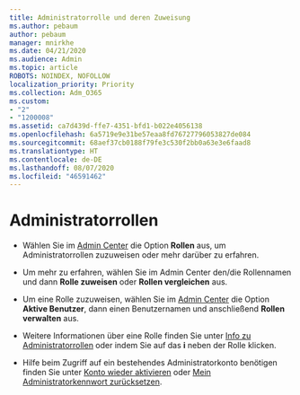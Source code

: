 ```yaml
---
title: Administratorrolle und deren Zuweisung
ms.author: pebaum
author: pebaum
manager: mnirkhe
ms.date: 04/21/2020
ms.audience: Admin
ms.topic: article
ROBOTS: NOINDEX, NOFOLLOW
localization_priority: Priority
ms.collection: Adm_O365
ms.custom:
- "2"
- "1200008"
ms.assetid: ca7d439d-ffe7-4351-bfd1-b022e4056138
ms.openlocfilehash: 6a5719e9e31be57eaa8fd76727796053827de084
ms.sourcegitcommit: 68aef37cb0188f79fe3c530f2bb0a63e3e6faad8
ms.translationtype: HT
ms.contentlocale: de-DE
ms.lasthandoff: 08/07/2020
ms.locfileid: "46591462"
---
```

# <a name="admin-roles"></a>Administratorrollen

- Wählen Sie im [Admin Center](https://admin.microsoft.com/Adminportal/Home#/roles) die Option **Rollen** aus, um Administratorrollen zuzuweisen oder mehr darüber zu erfahren.

- Um mehr zu erfahren, wählen Sie im Admin Center den/die Rollennamen und dann **Rolle zuweisen** oder **Rollen vergleichen** aus.

- Um eine Rolle zuzuweisen, wählen Sie im [Admin Center](https://admin.microsoft.com/Adminportal/Home#/users) die Option **Aktive Benutzer**, dann einen Benutzernamen und anschließend **Rollen verwalten** aus.

- Weitere Informationen über eine Rolle finden Sie unter [Info zu Administratorrollen](https://docs.microsoft.com/microsoft-365/admin/add-users/about-admin-roles) oder indem Sie auf das **i** neben der Rolle klicken.

- Hilfe beim Zugriff auf ein bestehendes Administratorkonto benötigen finden Sie unter [Konto wieder aktivieren](https://passwordreset.microsoftonline.com/) oder [Mein Administratorkennwort zurücksetzen](https://docs.microsoft.com/microsoft-365/admin/add-users/reset-passwords#reset-my-admin-password).
